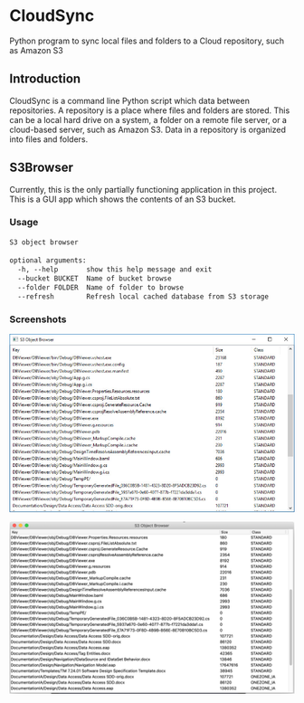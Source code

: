 # CloudSync
Python program to sync local files and folders to a Cloud repository, such as Amazon S3


## Introduction
CloudSync is a command line Python script which data between 
repositories.  A repository is a place where files and folders are 
stored.  This can be a local hard drive on a system, a folder on a 
remote file server, or a cloud-based server, such as Amazon S3. 
Data in a repository is organized into files and folders.  

## S3Browser
Currently, this is the only partially functioning application in this project.  This is a GUI app
which shows the contents of an S3 bucket.

### Usage
    S3 object browser

    optional arguments:
      -h, --help       show this help message and exit
      --bucket BUCKET  Name of bucket browse
      --folder FOLDER  Name of folder to browse
      --refresh        Refresh local cached database from S3 storage
      
### Screenshots
![Screenshot of S3Browser](Docs/s3browser_1.jpg )


![S3 Browser on Mac](Docs/Screen%20Shot%20Mac.png)

